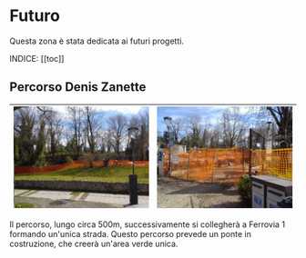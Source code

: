 # Futuro

Questa zona è stata dedicata ai futuri progetti.

INDICE:
[[toc]]

## Percorso Denis Zanette

| ![](./8/1.jpg) | ![](./8/1.1.jpg) |
|----------------|------------------|

Il percorso, lungo circa 500m, successivamente si collegherà a Ferrovia 1 formando un'unica strada. Questo percorso prevede un ponte in costruzione, che creerà un'area verde unica.
